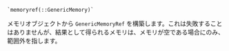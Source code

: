 ```
`memoryref(::GenericMemory)`
```

メモリオブジェクトから `GenericMemoryRef` を構築します。これは失敗することはありませんが、結果として得られるメモリは、メモリが空である場合にのみ、範囲外を指します。
